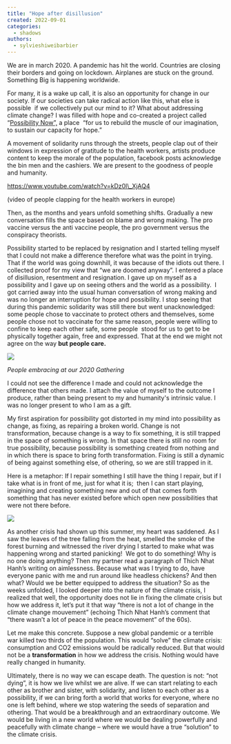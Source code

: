 ```yaml
---
title: "Hope after disillusion"
created: 2022-09-01
categories: 
  - shadows
authors: 
  - sylvieshiweibarbier
---
```


We are in march 2020. A pandemic has hit the world. Countries are closing their borders and going on lockdown. Airplanes are stuck on the ground. Something Big is happening worldwide.

For many, it is a wake up call, it is also an opportunity for change in our society. If our societies can take radical action like this, what else is possible  if we collectively put our mind to it? What about addressing climate change? I was filled with hope and co-created a project called “[Possibility Now”,](https://possibilitynow.lifeitself.org/) a place  “​​for us to rebuild the muscle of our imagination, to sustain our capacity for hope.”

A movement of solidarity runs through the streets, people clap out of their windows in expression of gratitude to the health workers, artists produce content to keep the morale of the population, facebook posts acknowledge the bin men and the cashiers. We are present to the goodness of people and humanity.

https://www.youtube.com/watch?v=kDz0l\_XjAQ4

(video of people clapping for the health workers in europe)

Then, as the months and years unfold something shifts. Gradually a new conversation fills the space based on blame and wrong making. The pro vaccine versus the anti vaccine people, the pro government versus the conspiracy theorists.

Possibility started to be replaced by resignation and I started telling myself that I could not make a difference therefore what was the point in trying. That if the world was going downhill, it was because of the idiots out there. I collected proof for my view that “we are doomed anyway”. I entered a place of disillusion, resentment and resignation. I gave up on myself as a possibility and I gave up on seeing others and the world as a possibility.  I got carried away into the usual human conversation of wrong making and was no longer an interruption for hope and possibility. I stop seeing that during this pandemic solidarity was still there but went unacknowledged: some people chose to vaccinate to protect others and themselves, some people chose not to vaccinate for the same reason, people were willing to confine to keep each other safe, some people  stood for us to get to be physically together again, free and expressed. That at the end we might not agree on the way **but people care.**

![](assets/images/WhatsApp-Image-2020-09-18-at-15.50.21-1024x768.jpeg)

_People embracing at our 2020 Gathering_

I could not see the difference I made and could not acknowledge the difference that others made. I attach the value of myself to the outcome I produce, rather than being present to my and humanity's intrinsic value. I was no longer present to who I am as a gift.  

My first aspiration for possibility got distorted in my mind into possibility as change, as fixing, as repairing a broken world. Change is not transformation, because change is a way to fix something, it is still trapped in the space of something is wrong. In that space there is still no room for true possibility, because possibility is something created from nothing and in which there is space to bring forth transformation. Fixing is still a dynamic of being against something else, of othering, so we are still trapped in it. 

Here is a metaphor: If I repair something I still have the thing I repair, but if I take what is in front of me, just for what it is;  then I can start playing, imagining and creating something new and out of that comes forth something that has never existed before which open new possibilities that were not there before. 

![](assets/images/christelle-hayek-j1wm0mmld2k-unsplash-681x1024.jpg)

As another crisis had shown up this summer, my heart was saddened. As I saw the leaves of the tree falling from the heat, smelled the smoke of the forest burning and witnessed the river drying I started to make what was happening wrong and started panicking!  We got to do something! Why is no one doing anything? Then my partner read a paragraph of Thich Nhat Hanh’s writing on aimlessness. Because what was I trying to do, have everyone panic with me and run around like headless chickens? And then what? Would we be better equipped to address the situation? So as the weeks unfolded, I looked deeper into the nature of the climate crisis, I realized that well, the opportunity does not lie in fixing the climate crisis but how we address it, let’s put it that way “there is not a lot of change in the climate change mouvement” (echoing Thich Nhat Hanh’s comment that “there wasn’t a lot of peace in the peace movement” of the 60s).

Let me make this concrete. Suppose a new global pandemic or a terrible war killed two thirds of the population. This would “solve” the climate crisis: consumption and CO2 emissions would be radically reduced. But that would not be a **transformation** in how we address the crisis. Nothing would have really changed in humanity.

Ultimately, there is no way we can escape death. The question is not: “not dying”, it is how we live whilst we are alive. If we can start relating to each other as brother and sister, with solidarity, and listen to each other as a possibility, if we can bring forth a world that works for everyone, where no one is left behind, where we stop watering the seeds of separation and othering. That would be a breakthrough and an extraordinary outcome. We would be living in a new world where we would be dealing powerfully and peacefully with climate change – where we would have a true “solution” to the climate crisis.
